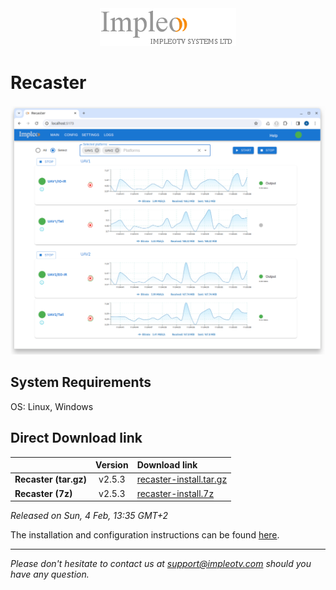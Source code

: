 
<div align="center">
  <a >
    <img src="images/impleo_logo.png" alt="Logo" >
  </a>
</div>

# Recaster

![Recaster](images/recaster-main-sm.png)  


## System Requirements

OS: Linux, Windows


## Direct Download link

|          | Version             | Download link                                                           | 
|:---------|:-------------------:|:------------------------------------------------------------------------|
| **Recaster (tar.gz)** |  v2.5.3 | [recaster-install.tar.gz](https://github.com/impleotv/recaster-release/releases/download/v2.5.3/recaster-install.tar.gz)  | 
| **Recaster (7z)** |  v2.5.3 | [recaster-install.7z](https://github.com/impleotv/recaster-release/releases/download/v2.5.3/recaster-install.7z)  | 

*Released on Sun, 4 Feb, 13:35 GMT+2*


The installation and configuration instructions can be found [here](https://impleotv.com/content/recaster/help/).


----  
*Please don't hesitate to contact us at support@impleotv.com should you have any question.*
